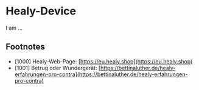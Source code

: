 # Healy-Device

I am ...

## Footnotes

- [<a id="1000"/>1000] Healy-Web-Page: [https://eu.healy.shop](https://eu.healy.shop)
- [<a id="1001"/>1001] Betrug oder Wundergerät: [https://bettinaluther.de/healy-erfahrungen-pro-contra](https://bettinaluther.de/healy-erfahrungen-pro-contra)

